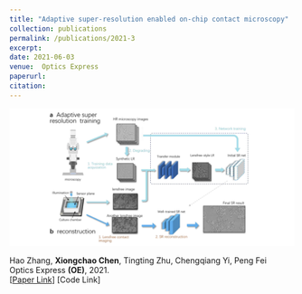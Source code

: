 ```yaml
---
title: "Adaptive super-resolution enabled on-chip contact microscopy"
collection: publications
permalink: /publications/2021-3
excerpt: 
date: 2021-06-03
venue:  Optics Express
paperurl:  
citation: 
---
```


<p align="center">
  <img width="700" src="../figures/2021-OE-Zhang.png">
</p>

<!-- ![](../figures/2021-OE-Zhang.png)   -->
Hao Zhang, **Xiongchao Chen**, Tingting Zhu, Chengqiang Yi, Peng Fei  
Optics Express **(OE)**, 2021.  
[[Paper Link](https://opg.optica.org/OE/fulltext.cfm?uri=oe-29-20-31754)]
[Code Link]  

